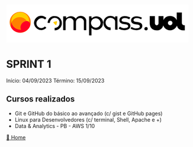 ![Logo da CompassUoL](/img/Logo_CompassUOL.png)
# SPRINT 1
Início: 04/09/2023  Término: 15/09/2023

## Cursos realizados

* Git e GitHub do básico ao avançado (c/ gist e GitHub pages)
* Linux para Desenvolvedores (c/ terminal, Shell, Apache e +)
* Data & Analytics - PB - AWS 1/10

[:file_folder: Home](/)

